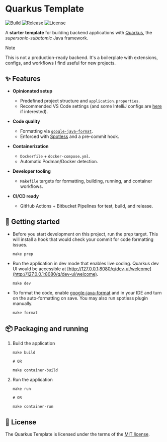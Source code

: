 # Quarkus Template

[![Build](https://img.shields.io/github/actions/workflow/status/zbhavyai/quarkus-template/build.yml?label=Build)](https://github.com/zbhavyai/quarkus-template/actions/workflows/build.yml)
[![Release](https://img.shields.io/github/actions/workflow/status/zbhavyai/quarkus-template/release.yml?label=Release)](https://github.com/zbhavyai/quarkus-template/actions/workflows/release.yml)
[![License](https://img.shields.io/github/license/zbhavyai/quarkus-template?label=License)](https://github.com/zbhavyai/quarkus-template/blob/main/LICENSE)

A **starter template** for building backend applications with [Quarkus](https://quarkus.io/), the _supersonic-subatomic_ Java framework.

> [!NOTE]
> This is not a production-ready backend. It's a boilerplate with extensions, configs, and workflows I find useful for new projects.

## :sparkles: Features

-  **Opinionated setup**

   -  Predefined project structure and `application.properties`.
   -  Recommended VS Code settings (and some IntelliJ configs are [here](https://github.com/zbhavyai/fedora-setup/tree/main/roles/intellij_idea/files) if interested).

-  **Code quality**

   -  Formatting via [`google-java-format`](https://github.com/google/google-java-format).
   -  Enforced with [Spotless](https://github.com/diffplug/spotless) and a pre-commit hook.

-  **Containerization**

   -  `Dockerfile` + `docker-compose.yml`.
   -  Automatic Podman/Docker detection.

-  **Developer tooling**

   -  `Makefile` targets for formatting, building, running, and container workflows.

-  **CI/CD ready**

   -  GitHub Actions + Bitbucket Pipelines for test, build, and release.

## :rocket: Getting started

-  Before you start development on this project, run the prep target. This will install a hook that would check your commit for code formatting issues.

   ```shell
   make prep
   ```

-  Run the application in dev mode that enables live coding. Quarkus dev UI would be accessible at [http://127.0.0.1:8080/q/dev-ui/welcome](http://127.0.0.1:8080/q/dev-ui/welcome).

   ```shell
   make dev
   ```

-  To format the code, enable [google-java-format](https://github.com/google/google-java-format) and in your IDE and turn on the auto-formatting on save. You may also run spotless plugin manually.

   ```shell
   make format
   ```

## :package: Packaging and running

1. Build the application

   ```shell
   make build

   # OR

   make container-build
   ```

1. Run the application

   ```shell
   make run

   # OR

   make container-run
   ```

## :page_facing_up: License

The Quarkus Template is licensed under the terms of the [MIT license](LICENSE).
